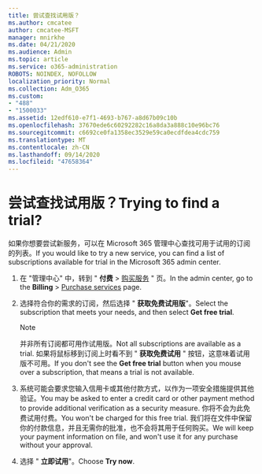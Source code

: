 ```yaml
---
title: 尝试查找试用版？
ms.author: cmcatee
author: cmcatee-MSFT
manager: mnirkhe
ms.date: 04/21/2020
ms.audience: Admin
ms.topic: article
ms.service: o365-administration
ROBOTS: NOINDEX, NOFOLLOW
localization_priority: Normal
ms.collection: Adm_O365
ms.custom:
- "488"
- "1500033"
ms.assetid: 12edf610-e7f1-4693-b767-a8d67b09c10b
ms.openlocfilehash: 37670ede6c60292282c16a8da3a888c10e96bc76
ms.sourcegitcommit: c6692ce0fa1358ec3529e59ca0ecdfdea4cdc759
ms.translationtype: MT
ms.contentlocale: zh-CN
ms.lasthandoff: 09/14/2020
ms.locfileid: "47658364"
---
```

# <a name="trying-to-find-a-trial"></a><span data-ttu-id="383e5-102">尝试查找试用版？</span><span class="sxs-lookup"><span data-stu-id="383e5-102">Trying to find a trial?</span></span>

<span data-ttu-id="383e5-103">如果你想要尝试新服务，可以在 Microsoft 365 管理中心查找可用于试用的订阅的列表。</span><span class="sxs-lookup"><span data-stu-id="383e5-103">If you would like to try a new service, you can find a list of subscriptions available for trial in the Microsoft 365 admin center.</span></span>
  
1. <span data-ttu-id="383e5-104">在 "管理中心" 中，转到 " **付费** \> [购买服务](https://go.microsoft.com/fwlink/p/?linkid=868433) " 页。</span><span class="sxs-lookup"><span data-stu-id="383e5-104">In the admin center, go to the **Billing** \> [Purchase services](https://go.microsoft.com/fwlink/p/?linkid=868433) page.</span></span>

2. <span data-ttu-id="383e5-105">选择符合你的需求的订阅，然后选择 "  **获取免费试用版**"。</span><span class="sxs-lookup"><span data-stu-id="383e5-105">Select the subscription that meets your needs, and then select  **Get free trial**.</span></span>

    > [!NOTE]
    > <span data-ttu-id="383e5-106">并非所有订阅都可用作试用版。</span><span class="sxs-lookup"><span data-stu-id="383e5-106">Not all subscriptions are available as a trial.</span></span> <span data-ttu-id="383e5-107">如果将鼠标移到订阅上时看不到 " **获取免费试用** " 按钮，这意味着试用版不可用。</span><span class="sxs-lookup"><span data-stu-id="383e5-107">If you don't see the **Get free trial** button when you mouse over a subscription, that means a trial is not available.</span></span>
  
3. <span data-ttu-id="383e5-108">系统可能会要求您输入信用卡或其他付款方式，以作为一项安全措施提供其他验证。</span><span class="sxs-lookup"><span data-stu-id="383e5-108">You may be asked to enter a credit card or other payment method to provide additional verification as a security measure.</span></span> <span data-ttu-id="383e5-109">你将不会为此免费试用付费。</span><span class="sxs-lookup"><span data-stu-id="383e5-109">You won't be charged for this free trial.</span></span> <span data-ttu-id="383e5-110">我们将在文件中保留你的付款信息，并且无需你的批准，也不会将其用于任何购买。</span><span class="sxs-lookup"><span data-stu-id="383e5-110">We will keep your payment information on file, and won't use it for any purchase without your approval.</span></span>

4. <span data-ttu-id="383e5-111">选择 " **立即试用**"。</span><span class="sxs-lookup"><span data-stu-id="383e5-111">Choose **Try now**.</span></span>